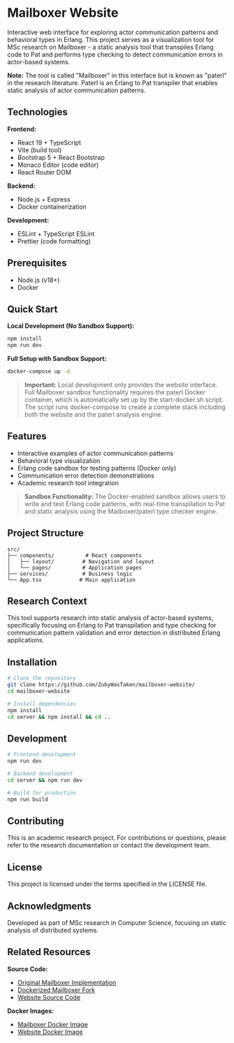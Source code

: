 # Mailboxer Website

Interactive web interface for exploring actor communication patterns and behavioral types in Erlang. This project serves as a visualization tool for MSc research on Mailboxer - a static analysis tool that transpiles Erlang code to Pat and performs type checking to detect communication errors in actor-based systems.

**Note:** The tool is called "Mailboxer" in this interface but is known as "paterl" in the research literature. Paterl is an Erlang to Pat transpiler that enables static analysis of actor communication patterns.

## Technologies

**Frontend:**
- React 19 + TypeScript
- Vite (build tool)
- Bootstrap 5 + React Bootstrap
- Monaco Editor (code editor)
- React Router DOM

**Backend:**
- Node.js + Express
- Docker containerization

**Development:**
- ESLint + TypeScript ESLint
- Prettier (code formatting)

## Prerequisites

- Node.js (v18+)
- Docker

## Quick Start

**Local Development (No Sandbox Support):**
```bash
npm install
npm run dev
```

**Full Setup with Sandbox Support:**
```bash
docker-compose up -d
```

> **Important:** Local development only provides the website interface. Full Mailboxer sandbox functionality requires the paterl Docker container, which is automatically set up by the start-docker.sh script. The script runs docker-compose to create a complete stack including both the website and the paterl analysis engine.

## Features

- Interactive examples of actor communication patterns
- Behavioral type visualization
- Erlang code sandbox for testing patterns (Docker only)
- Communication error detection demonstrations
- Academic research tool integration

> **Sandbox Functionality:** The Docker-enabled sandbox allows users to write and test Erlang code patterns, with real-time transpilation to Pat and static analysis using the Mailboxer/paterl type checker engine.

## Project Structure

```
src/
├── components/          # React components
│   ├── layout/         # Navigation and layout
│   └── pages/          # Application pages
├── services/           # Business logic
└── App.tsx            # Main application
```

## Research Context

This tool supports research into static analysis of actor-based systems, specifically focusing on Erlang to Pat transpilation and type checking for communication pattern validation and error detection in distributed Erlang applications.

## Installation

```bash
# Clone the repository
git clone https://github.com/ZubyWasTaken/mailboxer-website/
cd mailboxer-website

# Install dependencies
npm install
cd server && npm install && cd ..
```

## Development

```bash
# Frontend development
npm run dev

# Backend development
cd server && npm run dev

# Build for production
npm run build
```

## Contributing

This is an academic research project. For contributions or questions, please refer to the research documentation or contact the development team.

## License

This project is licensed under the terms specified in the LICENSE file.

## Acknowledgments

Developed as part of MSc research in Computer Science, focusing on static analysis of distributed systems.

## Related Resources

**Source Code:**
- [Original Mailboxer Implementation](https://github.com/duncanatt/paterl)
- [Dockerized Mailboxer Fork](https://github.com/ZubyWasTaken/paterl)
- [Website Source Code](https://github.com/ZubyWasTaken/mailboxer-website)

**Docker Images:**
- [Mailboxer Docker Image](https://hub.docker.com/repository/docker/zubywastaken/paterl/general)
- [Website Docker Image](https://hub.docker.com/repository/docker/zubywastaken/mailboxer-website/general)
